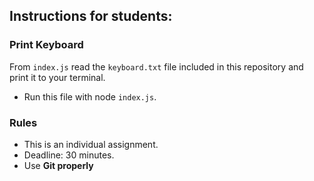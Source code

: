 ## Instructions for students:

### Print Keyboard

From `index.js` read the `keyboard.txt` file included in this repository and print it to your terminal.

-   Run this file with node `index.js`.

### Rules

-   This is an individual assignment.
-   Deadline: 30 minutes.
-   Use **Git properly**
